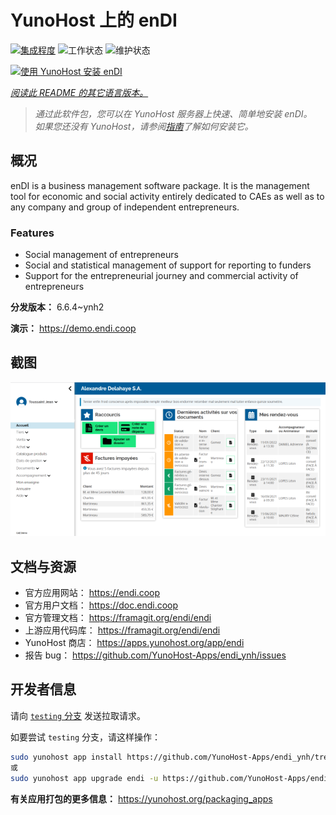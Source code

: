 <!--
注意：此 README 由 <https://github.com/YunoHost/apps/tree/master/tools/readme_generator> 自动生成
请勿手动编辑。
-->

# YunoHost 上的 enDI

[![集成程度](https://dash.yunohost.org/integration/endi.svg)](https://ci-apps.yunohost.org/ci/apps/endi/) ![工作状态](https://ci-apps.yunohost.org/ci/badges/endi.status.svg) ![维护状态](https://ci-apps.yunohost.org/ci/badges/endi.maintain.svg)

[![使用 YunoHost 安装 enDI](https://install-app.yunohost.org/install-with-yunohost.svg)](https://install-app.yunohost.org/?app=endi)

*[阅读此 README 的其它语言版本。](./ALL_README.md)*

> *通过此软件包，您可以在 YunoHost 服务器上快速、简单地安装 enDI。*  
> *如果您还没有 YunoHost，请参阅[指南](https://yunohost.org/install)了解如何安装它。*

## 概况

enDI is a business management software package. It is the management tool for economic and social activity entirely dedicated to CAEs as well as to any company and group of independent entrepreneurs.

### Features

- Social management of entrepreneurs
- Social and statistical management of support for reporting to funders
- Support for the entrepreneurial journey and commercial activity of entrepreneurs


**分发版本：** 6.6.4~ynh2

**演示：** <https://demo.endi.coop>

## 截图

![enDI 的截图](./doc/screenshots/accueil.png)

## 文档与资源

- 官方应用网站： <https://endi.coop>
- 官方用户文档： <https://doc.endi.coop>
- 官方管理文档： <https://framagit.org/endi/endi>
- 上游应用代码库： <https://framagit.org/endi/endi>
- YunoHost 商店： <https://apps.yunohost.org/app/endi>
- 报告 bug： <https://github.com/YunoHost-Apps/endi_ynh/issues>

## 开发者信息

请向 [`testing` 分支](https://github.com/YunoHost-Apps/endi_ynh/tree/testing) 发送拉取请求。

如要尝试 `testing` 分支，请这样操作：

```bash
sudo yunohost app install https://github.com/YunoHost-Apps/endi_ynh/tree/testing --debug
或
sudo yunohost app upgrade endi -u https://github.com/YunoHost-Apps/endi_ynh/tree/testing --debug
```

**有关应用打包的更多信息：** <https://yunohost.org/packaging_apps>
